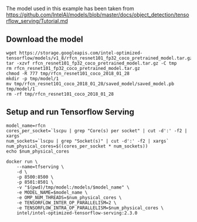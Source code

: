 The model used in this example has been taken from https://github.com/IntelAI/models/blob/master/docs/object_detection/tensorflow_serving/Tutorial.md


## Download the model
```
wget https://storage.googleapis.com/intel-optimized-tensorflow/models/v1_8/rfcn_resnet101_fp32_coco_pretrained_model.tar.gz
tar -xzvf rfcn_resnet101_fp32_coco_pretrained_model.tar.gz -C tmp
rm rfcn_resnet101_fp32_coco_pretrained_model.tar.gz
chmod -R 777 tmp/rfcn_resnet101_coco_2018_01_28
mkdir -p tmp/model/1
mv tmp/rfcn_resnet101_coco_2018_01_28/saved_model/saved_model.pb tmp/model/1
rm -rf tmp/rfcn_resnet101_coco_2018_01_28
```


## Setup and run Tensorflow Serving

```
model_name=rfcn
cores_per_socket=`lscpu | grep "Core(s) per socket" | cut -d':' -f2 | xargs`
num_sockets=`lscpu | grep "Socket(s)" | cut -d':' -f2 | xargs`
num_physical_cores=$((cores_per_socket * num_sockets))
echo $num_physical_cores

docker run \
    --name=tfserving \
    -d \
    -p 8500:8500 \
    -p 8501:8501 \
    -v "$(pwd)/tmp/model:/models/$model_name" \
    -e MODEL_NAME=$model_name \
    -e OMP_NUM_THREADS=$num_physical_cores \
    -e TENSORFLOW_INTER_OP_PARALLELISM=2 \
    -e TENSORFLOW_INTRA_OP_PARALLELISM=$num_physical_cores \
    intel/intel-optimized-tensorflow-serving:2.3.0
    
```

